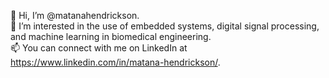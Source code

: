 👋 Hi, I’m @matanahendrickson.  
🌱 I’m interested in the use of embedded systems, digital signal processing, and machine learning in biomedical engineering.  
📫 You can connect with me on LinkedIn at https://www.linkedin.com/in/matana-hendrickson/.  
